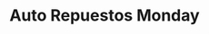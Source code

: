 ---
title: "Auto Repuestos Monday"
url: /presidente-franco/auto-repuestos-monday/
shop: reparación de automóviles
---